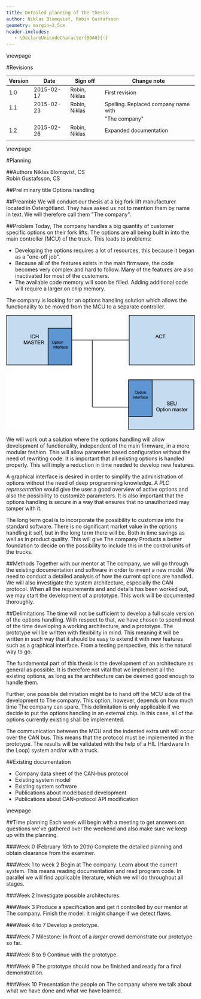 ```yaml
---
title: Detailed planning of the thesis
author: Niklas Blomqvist, Robin Gustafsson
geometry: margin=2.5cm
header-includes:
   - \DeclareUnicodeCharacter{00A0}{~}
---
```



\newpage


#Revisions

| Version | Date       | Sign off      | Change note                           |
|---------|------------|---------------|---------------------------------------|
| 1.0     | 2015-02-17 | Robin, Niklas | First revision                        |
| 1.1     | 2015-02-23 | Robin, Niklas | Spelling. Replaced company name with  |
|         |            |               | "The company"                         |
| 1.2     | 2015-02-26 | Robin, Niklas | Expanded documentation                |
|         |            |               |                                       |


\newpage

#Planning

##Authors
Niklas Blomqvist, CS  
Robin Gustafsson, CS

##Preliminary title
Options handling

##Preamble
We will conduct our thesis at a big fork lift manufacturer located in 
Östergötland. They have asked us not to mention them by name in text. We will
therefore call them "The company".

##Problem
Today, The company handles a big quantity of customer specific options
on their fork lifts. The options are all being built in into the main controller
(MCU) of the truck. This leads to problems:

 * Developing the options requires a lot of resources, this because it began as 
   a "one-off job".
 * Because all of the features exists in the main firmware, the code becomes
   very complex and hard to follow. Many of the features are also inactivated 
   for most of the customers.
 * The available code memory will soon be filled. Adding additional code will 
   require a larger on chip memory.

The company is looking for an options handling solution which allows the 
functionality to be moved from the MCU to a separate controller.

![](img/plan_1.png)

We will work out a solution where the options handling will allow development of
functionality, independent of the main firmware, in a more modular fashion. This 
will allow parameter based configuration without the need of rewriting code. It
is important that all existing options is handled properly. This will imply 
a reduction in time needed to develop new features.

A graphical interface is desired in order to simplify the administration of 
options without the need of deep programming knowledge. A _PLC representation_
would give the user a good overview of active options and also the possibility
to customize parameters. It is also important that the options handling is 
secure in a way that ensures that no unauthorized may tamper with it.

The long term goal is to incorporate the possibility to customize into  the 
standard software. There is no significant market value in the options 
handling it self, but in the long term there will be. Both in time savings as 
well as in product quality. This will give The company Products a better foundation to
decide on the possibility to include this in the control units of the trucks.

##Methods
Together with our mentor at The company, we will go through the existing documentation
and software in order to invent a new model. We need to conduct a detailed 
analysis of how the current options are handled. We will also investigate the 
system architecture, especially the CAN protocol. When all the requirements and
and details has been worked out, we may start the development of a prototype.
This work will be documented thoroughly.

##Delimitations
The time will not be sufficient to develop a full scale version of the options
handling. With respect to that, we have chosen to spend most of the time 
developing a working architecture, and a prototype. The prototype will be
written with flexibility in mind. This meaning it will be written in such way
that it should be easy to extend it with new features such as a graphical 
interface. From a testing perspective, this is the natural way to go.

The fundamental part of this thesis is the development of an architecture 
as general as possible. It is therefore not vital that we implement all the 
existing options, as long as the architecture can be deemed good enough to 
handle them.

Further, one possible delimitation might be to hand off the MCU side of the
development to The company. This option, however, depends on how much time 
The company can spare.
This delimitation is only applicable if we decide to put the options handling in
an external chip. In this case, all of the options currently existing shall be
implemented.

The communication between the MCU and the indented extra unit will occur over
the CAN bus. This means that the protocol must be implemented in the prototype.
The results will be validated with the help of a HIL (Hardware In the Loop) 
system and/or with a truck.


##Existing documentation

 - Company data sheet of the CAN-bus protocol
 - Existing system model
 - Existing system software
 - Publications about modelbased development
 - Publications about CAN-protocol API modification 


\newpage

##Time planning
Each week will begin with a meeting to get answers on questions we've gathered
over the weekend and also make sure we keep up with the planning.

###Week 0 (February 16th to 20th)
Complete the detailed planning and obtain clearance from the examiner.

###Week 1 to week 2
Begin at The company.
Learn about the current system. This means reading documentation and read 
program code. In parallel we will find applicable literature, which we will do
throughout all stages.

###Week 2
Investigate possible architectures.

###Week 3
Produce a specification and get it controlled by our mentor at The company.
Finish the model. It might change if we detect flaws.

###Week 4 to 7
Develop a prototype.

###Week 7
Milestone: In front of a _larger_ crowd demonstrate our prototype so far.

###Week 8 to 9
Continue with the prototype.

###Week 9
The prototype should now be finished and ready for a final demonstration.

###Week 10
Presentation the people on The company where we talk about what we have done and what
we have learned.


